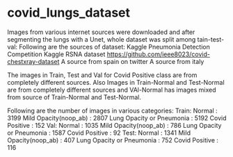 # covid_lungs_dataset
Images from various internet sources were downloaded and after segmenting the lungs with a Unet, whole dataset was split among tain-test-val: 
Following are the sources of dataset:
Kaggle Pneumonia Detection Competition
Kaggle RSNA dataset
https://github.com/ieee8023/covid-chestxray-dataset
A source from spain on twitter
A source from italy

The images in Train, Test and Val for Covid Positive class are from completely different sources. Also Images in Train-Normal and Test-Normal are from completely different sources and VAl-Normal has images mixed from source of Train-Normal and Test-Normal.

Following are the number of images in various categories:
Train:
     Normal                     : 3199
     Mild Opacity(noop_ab)      : 2807
     Lung Opacity or Pneumonia  : 5192
     Covid Positive             : 152
Val:
     Normal                     : 1035
     Mild Opacity(noop_ab)      : 786
     Lung Opacity or Pneumonia  : 1587
     Covid Positive             : 92
Test:
     Normal                     : 1341
     Mild Opacity(noop_ab)      : 407
     Lung Opacity or Pneumonia  : 752
     Covid Positive             : 116
